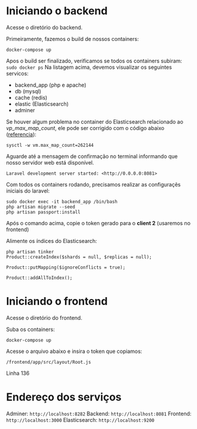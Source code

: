# Iniciando o backend #

Acesse o diretório do backend.

Primeiramente, fazemos o build de nossos containers:

```docker-compose up```

Apos o build ser finalizado, verificamos se todos os containers subiram:
``` sudo docker ps```
Na listagem acima, devemos visualizar os seguintes servicos:

* backend_app (php e apache)
* db (mysql)
* cache (redis)
* elastic (Elasticsearch)
* adminer

Se houver algum problema no container do Elasticsearch relacionado ao *vp_max_map_count*, ele pode ser corrigido com o código abaixo ([referencia](https://www.elastic.co/guide/en/elasticsearch/reference/current/docker.html)):
```
sysctl -w vm.max_map_count=262144
```
Aguarde até a mensagem de confirmação no terminal informando que nosso servidor web está disponível.

```
Laravel development server started: <http://0.0.0.0:8081>
```

Com todos os containers rodando, precisamos realizar as configuraçẽs iniciais do laravel:
```
sudo docker exec -it backend_app /bin/bash
php artisan migrate --seed
php artisan passport:install
```
Após o comando acima, copie o token gerado para o **client 2** (usaremos no frontend)

Alimente os índices do Elasticsearch:

```
php artisan tinker
Product::createIndex($shards = null, $replicas = null);

Product::putMapping($ignoreConflicts = true);

Product::addAllToIndex();
```

# Iniciando o frontend #

Acesse o diretório do frontend.

Suba os containers:

```docker-compose up```

Acesse o arquivo abaixo e insira o token que copiamos:

```
/frontend/app/src/layout/Root.js
```
Linha 136 

# Endereço dos serviços #

Adminer: 
```http://localhost:8282```
Backend:
```http://localhost:8081```
Frontend:
```http://localhost:3000```
Elasticsearch:
```http://localhost:9200```